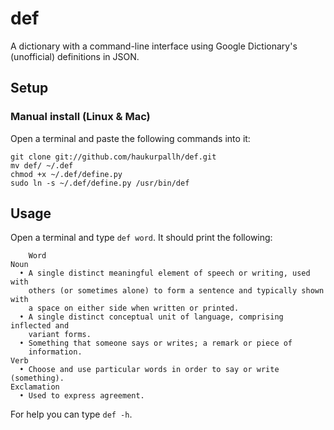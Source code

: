 def
===
A dictionary with a command-line interface using Google Dictionary's
(unofficial) definitions in JSON.

Setup
-----
### Manual install (Linux & Mac)
Open a terminal and paste the following commands into it:

    git clone git://github.com/haukurpallh/def.git
    mv def/ ~/.def
    chmod +x ~/.def/define.py
    sudo ln -s ~/.def/define.py /usr/bin/def

Usage
-----
Open a terminal and type `def word`. It should print the following:

        Word
    Noun
      • A single distinct meaningful element of speech or writing, used with
        others (or sometimes alone) to form a sentence and typically shown with
        a space on either side when written or printed.
      • A single distinct conceptual unit of language, comprising inflected and
        variant forms.
      • Something that someone says or writes; a remark or piece of
        information.
    Verb
      • Choose and use particular words in order to say or write (something).
    Exclamation
      • Used to express agreement.

For help you can type `def -h`.
